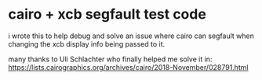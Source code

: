 # cairo + xcb segfault test code

i wrote this to help debug and solve an issue where cairo can segfault when
changing the xcb display info being passed to it.

many thanks to Uli Schlachter who finally helped me solve it in:
https://lists.cairographics.org/archives/cairo/2018-November/028791.html
